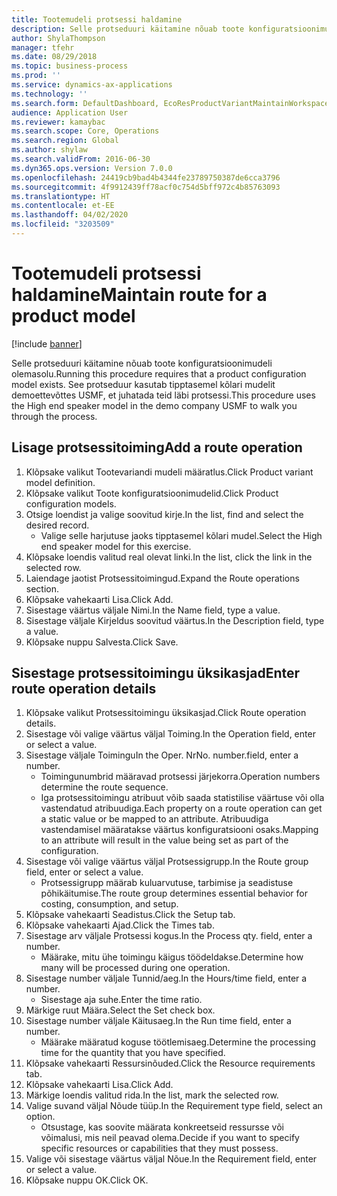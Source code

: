 ```yaml
---
title: Tootemudeli protsessi haldamine
description: Selle protseduuri käitamine nõuab toote konfiguratsioonimudeli olemasolu.
author: ShylaThompson
manager: tfehr
ms.date: 08/29/2018
ms.topic: business-process
ms.prod: ''
ms.service: dynamics-ax-applications
ms.technology: ''
ms.search.form: DefaultDashboard, EcoResProductVariantMaintainWorkspace, PCProductConfigurationModelListPage, PCProductConfigurationModelDetails, PCRouteOperationDetails, WrkCtrCapabilityLookUp
audience: Application User
ms.reviewer: kamaybac
ms.search.scope: Core, Operations
ms.search.region: Global
ms.author: shylaw
ms.search.validFrom: 2016-06-30
ms.dyn365.ops.version: Version 7.0.0
ms.openlocfilehash: 24419cb9bad4b4344fe23789750387de6cca3796
ms.sourcegitcommit: 4f9912439ff78acf0c754d5bff972c4b85763093
ms.translationtype: HT
ms.contentlocale: et-EE
ms.lasthandoff: 04/02/2020
ms.locfileid: "3203509"
---
```

# <a name="maintain-route-for-a-product-model"></a><span data-ttu-id="43f1a-103">Tootemudeli protsessi haldamine</span><span class="sxs-lookup"><span data-stu-id="43f1a-103">Maintain route for a product model</span></span>

[!include [banner](../../includes/banner.md)]

<span data-ttu-id="43f1a-104">Selle protseduuri käitamine nõuab toote konfiguratsioonimudeli olemasolu.</span><span class="sxs-lookup"><span data-stu-id="43f1a-104">Running this procedure requires that a product configuration model exists.</span></span> <span data-ttu-id="43f1a-105">See protseduur kasutab tipptasemel kõlari mudelit demoettevõttes USMF, et juhatada teid läbi protsessi.</span><span class="sxs-lookup"><span data-stu-id="43f1a-105">This procedure uses the High end speaker model in the demo company USMF to walk you through the process.</span></span>


## <a name="add-a-route-operation"></a><span data-ttu-id="43f1a-106">Lisage protsessitoiming</span><span class="sxs-lookup"><span data-stu-id="43f1a-106">Add a route operation</span></span>
1. <span data-ttu-id="43f1a-107">Klõpsake valikut Tootevariandi mudeli määratlus.</span><span class="sxs-lookup"><span data-stu-id="43f1a-107">Click Product variant model definition.</span></span>
2. <span data-ttu-id="43f1a-108">Klõpsake valikut Toote konfiguratsioonimudelid.</span><span class="sxs-lookup"><span data-stu-id="43f1a-108">Click Product configuration models.</span></span>
3. <span data-ttu-id="43f1a-109">Otsige loendist ja valige soovitud kirje.</span><span class="sxs-lookup"><span data-stu-id="43f1a-109">In the list, find and select the desired record.</span></span>
    * <span data-ttu-id="43f1a-110">Valige selle harjutuse jaoks tipptasemel kõlari mudel.</span><span class="sxs-lookup"><span data-stu-id="43f1a-110">Select the High end speaker model for this exercise.</span></span>  
4. <span data-ttu-id="43f1a-111">Klõpsake loendis valitud real olevat linki.</span><span class="sxs-lookup"><span data-stu-id="43f1a-111">In the list, click the link in the selected row.</span></span>
5. <span data-ttu-id="43f1a-112">Laiendage jaotist Protsessitoimingud.</span><span class="sxs-lookup"><span data-stu-id="43f1a-112">Expand the Route operations section.</span></span>
6. <span data-ttu-id="43f1a-113">Klõpsake vahekaarti Lisa.</span><span class="sxs-lookup"><span data-stu-id="43f1a-113">Click Add.</span></span>
7. <span data-ttu-id="43f1a-114">Sisestage väärtus väljale Nimi.</span><span class="sxs-lookup"><span data-stu-id="43f1a-114">In the Name field, type a value.</span></span>
8. <span data-ttu-id="43f1a-115">Sisestage väljale Kirjeldus soovitud väärtus.</span><span class="sxs-lookup"><span data-stu-id="43f1a-115">In the Description field, type a value.</span></span>
9. <span data-ttu-id="43f1a-116">Klõpsake nuppu Salvesta.</span><span class="sxs-lookup"><span data-stu-id="43f1a-116">Click Save.</span></span>

## <a name="enter-route-operation-details"></a><span data-ttu-id="43f1a-117">Sisestage protsessitoimingu üksikasjad</span><span class="sxs-lookup"><span data-stu-id="43f1a-117">Enter route operation details</span></span>
1. <span data-ttu-id="43f1a-118">Klõpsake valikut Protsessitoimingu üksikasjad.</span><span class="sxs-lookup"><span data-stu-id="43f1a-118">Click Route operation details.</span></span>
2. <span data-ttu-id="43f1a-119">Sisestage või valige väärtus väljal Toiming.</span><span class="sxs-lookup"><span data-stu-id="43f1a-119">In the Operation field, enter or select a value.</span></span>
3. <span data-ttu-id="43f1a-120">Sisestage väljale Toimingu</span><span class="sxs-lookup"><span data-stu-id="43f1a-120">In the Oper.</span></span> <span data-ttu-id="43f1a-121">Nr</span><span class="sxs-lookup"><span data-stu-id="43f1a-121">No.</span></span> <span data-ttu-id="43f1a-122">number.</span><span class="sxs-lookup"><span data-stu-id="43f1a-122">field, enter a number.</span></span>
    * <span data-ttu-id="43f1a-123">Toimingunumbrid määravad protsessi järjekorra.</span><span class="sxs-lookup"><span data-stu-id="43f1a-123">Operation numbers determine the route sequence.</span></span>  
    * <span data-ttu-id="43f1a-124">Iga protsessitoimingu atribuut võib saada statistilise väärtuse või olla vastendatud atribuudiga.</span><span class="sxs-lookup"><span data-stu-id="43f1a-124">Each property on a route operation can get a static value or be mapped to an attribute.</span></span> <span data-ttu-id="43f1a-125">Atribuudiga vastendamisel määratakse väärtus konfiguratsiooni osaks.</span><span class="sxs-lookup"><span data-stu-id="43f1a-125">Mapping to an attribute will result in the value being set as part of the configuration.</span></span>  
4. <span data-ttu-id="43f1a-126">Sisestage või valige väärtus väljal Protsessigrupp.</span><span class="sxs-lookup"><span data-stu-id="43f1a-126">In the Route group field, enter or select a value.</span></span>
    * <span data-ttu-id="43f1a-127">Protsessigrupp määrab kuluarvutuse, tarbimise ja seadistuse põhikäitumise.</span><span class="sxs-lookup"><span data-stu-id="43f1a-127">The route group determines essential behavior for costing, consumption, and setup.</span></span>  
5. <span data-ttu-id="43f1a-128">Klõpsake vahekaarti Seadistus.</span><span class="sxs-lookup"><span data-stu-id="43f1a-128">Click the Setup tab.</span></span>
6. <span data-ttu-id="43f1a-129">Klõpsake vahekaarti Ajad.</span><span class="sxs-lookup"><span data-stu-id="43f1a-129">Click the Times tab.</span></span>
7. <span data-ttu-id="43f1a-130">Sisestage arv väljale Protsessi kogus.</span><span class="sxs-lookup"><span data-stu-id="43f1a-130">In the Process qty. field, enter a number.</span></span>
    * <span data-ttu-id="43f1a-131">Määrake, mitu ühe toimingu käigus töödeldakse.</span><span class="sxs-lookup"><span data-stu-id="43f1a-131">Determine how many will be processed during one operation.</span></span>  
8. <span data-ttu-id="43f1a-132">Sisestage number väljale Tunnid/aeg.</span><span class="sxs-lookup"><span data-stu-id="43f1a-132">In the Hours/time field, enter a number.</span></span>
    * <span data-ttu-id="43f1a-133">Sisestage aja suhe.</span><span class="sxs-lookup"><span data-stu-id="43f1a-133">Enter the time ratio.</span></span>  
9. <span data-ttu-id="43f1a-134">Märkige ruut Määra.</span><span class="sxs-lookup"><span data-stu-id="43f1a-134">Select the Set check box.</span></span>
10. <span data-ttu-id="43f1a-135">Sisestage number väljale Käitusaeg.</span><span class="sxs-lookup"><span data-stu-id="43f1a-135">In the Run time field, enter a number.</span></span>
    * <span data-ttu-id="43f1a-136">Määrake määratud koguse töötlemisaeg.</span><span class="sxs-lookup"><span data-stu-id="43f1a-136">Determine the processing time for the quantity that you have specified.</span></span>  
11. <span data-ttu-id="43f1a-137">Klõpsake vahekaarti Ressursinõuded.</span><span class="sxs-lookup"><span data-stu-id="43f1a-137">Click the Resource requirements tab.</span></span>
12. <span data-ttu-id="43f1a-138">Klõpsake vahekaarti Lisa.</span><span class="sxs-lookup"><span data-stu-id="43f1a-138">Click Add.</span></span>
13. <span data-ttu-id="43f1a-139">Märkige loendis valitud rida.</span><span class="sxs-lookup"><span data-stu-id="43f1a-139">In the list, mark the selected row.</span></span>
14. <span data-ttu-id="43f1a-140">Valige suvand väljal Nõude tüüp.</span><span class="sxs-lookup"><span data-stu-id="43f1a-140">In the Requirement type field, select an option.</span></span>
    * <span data-ttu-id="43f1a-141">Otsustage, kas soovite määrata konkreetseid ressursse või võimalusi, mis neil peavad olema.</span><span class="sxs-lookup"><span data-stu-id="43f1a-141">Decide if you want to specify specific resources or capabilities that they must possess.</span></span>  
15. <span data-ttu-id="43f1a-142">Valige või sisestage väärtus väljal Nõue.</span><span class="sxs-lookup"><span data-stu-id="43f1a-142">In the Requirement field, enter or select a value.</span></span>
16. <span data-ttu-id="43f1a-143">Klõpsake nuppu OK.</span><span class="sxs-lookup"><span data-stu-id="43f1a-143">Click OK.</span></span>

